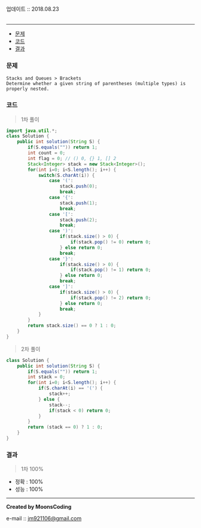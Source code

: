 <div class="pull-right">  업데이트 :: 2018.08.23 </div><br>

---

<!-- @import "[TOC]" {cmd="toc" depthFrom=1 depthTo=6 orderedList=false} -->
<!-- code_chunk_output -->

* [문제](#문제)
* [코드](#코드)
* [결과](#결과)

<!-- /code_chunk_output -->

### 문제

```
Stacks and Queues > Brackets
Determine whether a given string of parentheses (multiple types) is properly nested.
```


### 코드

> 1차 풀이

```java
import java.util.*;
class Solution {
    public int solution(String S) {
        if(S.equals("")) return 1;
        int count = 0;
        int flag = 0; // () 0, {} 1, [] 2
        Stack<Integer> stack = new Stack<Integer>();
        for(int i=0; i<S.length(); i++) {
            switch(S.charAt(i)) {
                case '(':
                    stack.push(0);
                    break;
                case '{':
                    stack.push(1);
                    break;
                case '[':
                    stack.push(2);
                    break;
                case ')':
                    if(stack.size() > 0) {
                        if(stack.pop() != 0) return 0;
                    } else return 0;
                    break;
                case '}':
                    if(stack.size() > 0) {
                        if(stack.pop() != 1) return 0;
                    } else return 0;
                    break;
                case ']':
                    if(stack.size() > 0) {
                        if(stack.pop() != 2) return 0;
                    } else return 0;
                    break;
            }
        }
        return stack.size() == 0 ? 1 : 0;
    }
}
```

> 2차 풀이

```java
class Solution {
    public int solution(String S) {
        if(S.equals("")) return 1;
        int stack = 0;
        for(int i=0; i<S.length(); i++) {
            if(S.charAt(i) == '(') {
                stack++;
            } else {
                stack--;
                if(stack < 0) return 0;
            }
        }
        return (stack == 0) ? 1 : 0;
    }
}
```

### 결과

> 1차 100%

- 정확 : 100%
- 성능 : 100%

---

**Created by MoonsCoding**

e-mail :: jm921106@gmail.com
